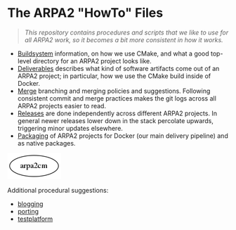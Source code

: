 # The ARPA2 "HowTo" Files

> *This repository contains procedures and scripts that we like to use for
> all ARPA2 work, so it becomes a bit more consistent in how it works.*

 - [Buildsystem](buildsystem.md) information, on how we use CMake,
   and what a good top-level directory for an ARPA2 project looks like.
 - [Deliverables](deliverables.md) describes what kind of software
   artifacts come out of an ARPA2 project; in particular, how we
   use the CMake build inside of Docker.
 - [Merge](mastermerge.md) branching and merging policies and suggestions.
   Following consistent commit and merge practices makes the git logs
   across all ARPA2 projects easier to read.
 - [Releases](release.md) are done independently across different
   ARPA2 projects. In general newer releases lower down in the stack
   percolate upwards, triggering minor updates elsewhere.
 - [Packaging](packaging.md) of ARPA2 projects for Docker (our main
   delivery pipeline) and as native packages.

![ARPA2 stack](data/stack.png "ARPA2 stack and dependencies")

Additional procedural suggestions:

 - [blogging](blogging.md)
 - [porting](porting.md)
 - [testplatform](testplatform.md)
